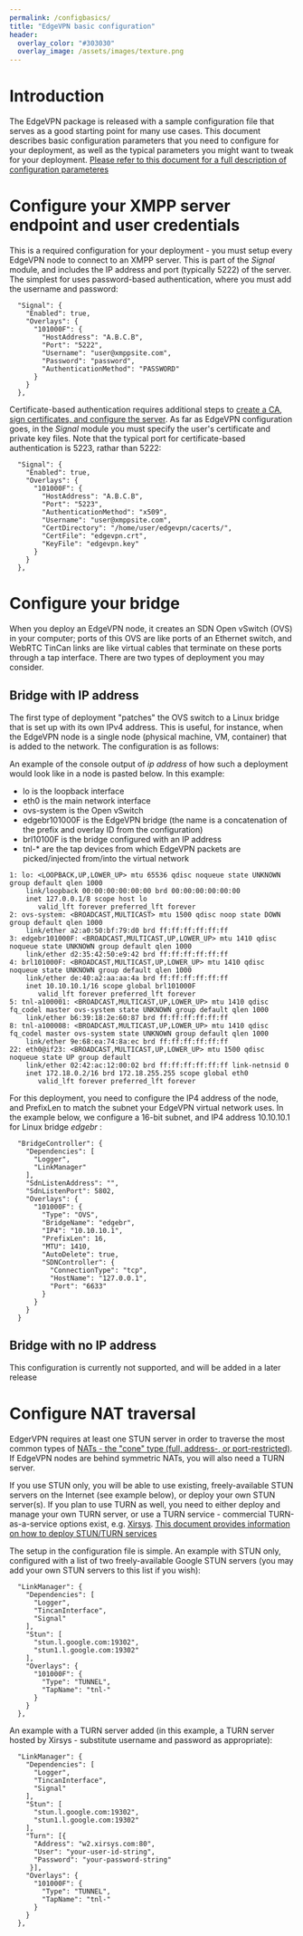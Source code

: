 ```yaml
---
permalink: /configbasics/
title: "EdgeVPN basic configuration"
header:
  overlay_color: "#303030"
  overlay_image: /assets/images/texture.png
---
```


# Introduction

The EdgeVPN package is released with a sample configuration file that serves as a good starting point for many use cases. This document describes basic configuration parameters that you need to configure for your deployment, as well as the typical parameters you might want to tweak for your deployment. [Please refer to this document for a full description of configuration parameteres](/configfile)

# Configure your XMPP server endpoint and user credentials

This is a required configuration for your deployment - you must setup every EdgeVPN node to connect to an XMPP server. This is part of the _Signal_ module, and includes the IP address and port (typically 5222) of the server. The simplest for uses password-based authentication, where you must add the username and password:


```
  "Signal": {
    "Enabled": true,
    "Overlays": {
      "101000F": {
        "HostAddress": "A.B.C.B",
        "Port": "5222",
        "Username": "user@xmppsite.com",
        "Password": "password",
        "AuthenticationMethod": "PASSWORD"
      }
    }
  },
```

Certificate-based authentication requires additional steps to [create a CA, sign certificates, and configure the server](/openfireconfig). As far as EdgeVPN configuration goes, in the _Signal_ module you must specify the user's certificate and private key files. Note that the typical port for certificate-based authentication is 5223, rathar than 5222:

```
  "Signal": {
    "Enabled": true,
    "Overlays": {
      "101000F": {
        "HostAddress": "A.B.C.B",
        "Port": "5223",
        "AuthenticationMethod": "x509",
        "Username": "user@xmppsite.com",
        "CertDirectory": "/home/user/edgevpn/cacerts/",
        "CertFile": "edgevpn.crt",
        "KeyFile": "edgevpn.key"
      }
    }
  },
```

# Configure your bridge 

When you deploy an EdgeVPN node, it creates an SDN Open vSwitch (OVS) in your computer; ports of this OVS are like ports of an Ethernet switch, and WebRTC TinCan links are like virtual cables that terminate on these ports through a tap interface. There are two types of deployment you may consider. 

## Bridge with IP address

The first type of deployment "patches" the OVS switch to a Linux bridge that is set up with its own IPv4 address. This is useful, for instance, when the EdgeVPN node is a single node (physical machine, VM, container) that is added to the network. The configuration is as follows:

An example of the console output of _ip address_ of how such a deployment would look like in a node is pasted below. In this example:

* lo is the loopback interface
* eth0 is the main network interface
* ovs-system is the Open vSwitch
* edgebr101000F is the EdgeVPN bridge (the name is a concatenation of the prefix and overlay ID from the configuration)
* brl10100F is the bridge configured with an IP address
* tnl-* are the tap devices from which EdgeVPN packets are picked/injected from/into the virtual network

```
1: lo: <LOOPBACK,UP,LOWER_UP> mtu 65536 qdisc noqueue state UNKNOWN group default qlen 1000
    link/loopback 00:00:00:00:00:00 brd 00:00:00:00:00:00
    inet 127.0.0.1/8 scope host lo
       valid_lft forever preferred_lft forever
2: ovs-system: <BROADCAST,MULTICAST> mtu 1500 qdisc noop state DOWN group default qlen 1000
    link/ether a2:a0:50:bf:79:d0 brd ff:ff:ff:ff:ff:ff
3: edgebr101000F: <BROADCAST,MULTICAST,UP,LOWER_UP> mtu 1410 qdisc noqueue state UNKNOWN group default qlen 1000
    link/ether d2:35:42:50:e9:42 brd ff:ff:ff:ff:ff:ff
4: brl101000F: <BROADCAST,MULTICAST,UP,LOWER_UP> mtu 1410 qdisc noqueue state UNKNOWN group default qlen 1000
    link/ether de:40:a2:aa:aa:4a brd ff:ff:ff:ff:ff:ff
    inet 10.10.10.1/16 scope global brl101000F
       valid_lft forever preferred_lft forever
5: tnl-a100001: <BROADCAST,MULTICAST,UP,LOWER_UP> mtu 1410 qdisc fq_codel master ovs-system state UNKNOWN group default qlen 1000
    link/ether b6:39:18:2e:60:87 brd ff:ff:ff:ff:ff:ff
8: tnl-a100008: <BROADCAST,MULTICAST,UP,LOWER_UP> mtu 1410 qdisc fq_codel master ovs-system state UNKNOWN group default qlen 1000
    link/ether 9e:68:ea:74:8a:ec brd ff:ff:ff:ff:ff:ff
22: eth0@if23: <BROADCAST,MULTICAST,UP,LOWER_UP> mtu 1500 qdisc noqueue state UP group default 
    link/ether 02:42:ac:12:00:02 brd ff:ff:ff:ff:ff:ff link-netnsid 0
    inet 172.18.0.2/16 brd 172.18.255.255 scope global eth0
       valid_lft forever preferred_lft forever
```

For this deployment, you need to configure the IP4 address of the node, and PrefixLen to match the subnet your EdgeVPN virtual network uses. In the example below, we configure a 16-bit subnet, and IP4 address 10.10.10.1 for Linux bridge _edgebr_ :

```
  "BridgeController": {
    "Dependencies": [
      "Logger",
      "LinkManager"
    ],
    "SdnListenAddress": "",
    "SdnListenPort": 5802,
    "Overlays": {
      "101000F": {
        "Type": "OVS",
        "BridgeName": "edgebr",
        "IP4": "10.10.10.1",
        "PrefixLen": 16,
        "MTU": 1410,
        "AutoDelete": true,
        "SDNController": {
          "ConnectionType": "tcp",
          "HostName": "127.0.0.1",
          "Port": "6633"
        }
      }
    }
  }
```

## Bridge with no IP address

This configuration is currently not supported, and will be added in a later release

# Configure NAT traversal

EdgerVPN requires at least one STUN server in order to traverse the most common types of [NATs - the "cone" type (full, address-, or port-restricted)](https://en.wikipedia.org/wiki/Network_address_translation). If EdgeVPN nodes are behind symmetric NATs, you will also need a TURN server.

If you use STUN only, you will be able to use existing, freely-available STUN servers on the Internet (see example below), or deploy your own STUN server(s). If you plan to use TURN as well, you need to either deploy and manage your own TURN server, or use a TURN service - commercial TURN-as-a-service options exist, e.g. [Xirsys](http://www.xirsys.com). [This document provides information on how to deploy STUN/TURN services](/stunturn)

The setup in the configuration file is simple. An example with STUN only, configured with a list of two freely-available Google STUN servers (you may add your own STUN servers to this list if you wish):

```
  "LinkManager": {
    "Dependencies": [
      "Logger",
      "TincanInterface",
      "Signal"
    ],
    "Stun": [
      "stun.l.google.com:19302",
      "stun1.l.google.com:19302"
    ],
    "Overlays": {
      "101000F": {
        "Type": "TUNNEL",
        "TapName": "tnl-"
      }
    }
  },
```

An example with a TURN server added (in this example, a TURN server hosted by Xirsys - substitute username and password as appropriate):

```
  "LinkManager": {
    "Dependencies": [
      "Logger",
      "TincanInterface",
      "Signal"
    ],
    "Stun": [
      "stun.l.google.com:19302",
      "stun1.l.google.com:19302"
    ],
    "Turn": [{
      "Address": "w2.xirsys.com:80",
      "User": "your-user-id-string",
      "Password": "your-password-string"
     }],
    "Overlays": {
      "101000F": {
        "Type": "TUNNEL",
        "TapName": "tnl-"
      }
    }
  },
```



